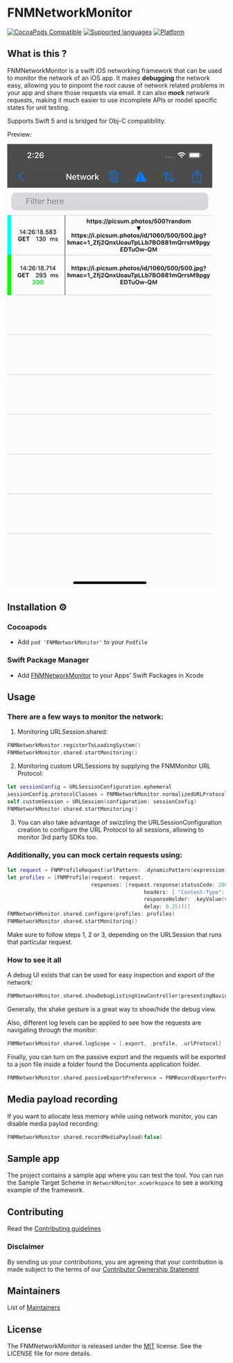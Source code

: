 
# FNMNetworkMonitor

[![CocoaPods Compatible](https://img.shields.io/badge/cocoapods-compatible-green.svg)]()
[![Supported languages](https://img.shields.io/badge/supported%20languages-swift|objc-green.svg)]()
[![Platform](https://img.shields.io/badge/platform-ios-green.svg)]()

## What is this ?

FNMNetworkMonitor is a swift iOS networking framework that can be used to monitor the network of an iOS app.
It makes **debugging** the network easy, allowing you to pinpoint the root cause of network related problems in your app and share those requests via email.
it can also **mock** network requests, making it much easier to use incomplete APIs or model specific states for unit testing.

Supports Swift 5 and is bridged for Obj-C compatibility.

Preview:

![](README.gif)

## Installation ⚙️

### Cocoapods

* Add `pod 'FNMNetworkMonitor'` to your `Podfile`

### Swift Package Manager

* Add [FNMNetworkMonitor](https://github.com/Farfetch/network-monitor-ios.git) to your Apps' Swift Packages in Xcode

## Usage

### There are a few ways to monitor the network:

1. Monitoring URLSession.shared:

```swift
FNMNetworkMonitor.registerToLoadingSystem()
FNMNetworkMonitor.shared.startMonitoring()
```

2. Monitoring custom URLSessions by supplying the FNMMonitor URL Protocol:

```swift
let sessionConfig = URLSessionConfiguration.ephemeral
sessionConfig.protocolClasses = FNMNetworkMonitor.normalizedURLProtocols()
self.customSession = URLSession(configuration: sessionConfig)
FNMNetworkMonitor.shared.startMonitoring()
```

3. You can also take advantage of swizzling the URLSessionConfiguration creation to configure the URL Protocol to all sessions, allowing to monitor 3rd party SDKs too.

### Additionally, you can mock certain requests using:

```swift
let request = FNMProfileRequest(urlPattern: .dynamicPattern(expression: "*farfetch.*robots"))
let profiles = [FNMProfile(request: request,
                           responses: [request.response(statusCode: 200,
                                            headers: [ "Content-Type": "application/json" ],
                                            responseHolder: .keyValue(value: [ "FieldA": 1 ])
                                            delay: 0.25)])]
FNMNetworkMonitor.shared.configure(profiles: profiles)
FNMNetworkMonitor.shared.startMonitoring()
```

Make sure to follow steps 1, 2 or 3, depending on the URLSession that runs that particular request.

### How to see it all

A debug UI exists that can be used for easy inspection and export of the network:

```swift
FNMNetworkMonitor.shared.showDebugListingViewController(presentingNavigationController: self.navigationController)
```

Generally, the shake gesture is a great way to show/hide the debug view.

Also, different log levels can be applied to see how the requests are navigating through the monitor:
```swift
FNMNetworkMonitor.shared.logScope = [.export, .profile, .urlProtocol]
```

Finally, you can turn on the passive export and the requests will be exported to a json file inside a folder found the Documents application folder.

```swift
FNMNetworkMonitor.shared.passiveExportPreference = FNMRecordExporterPreference.on(setting: .unlimited)
```

## Media payload recording

If you want to allocate less memory while using network monitor, you can disable media paylod recording:

```swift
FNMNetworkMonitor.shared.recordMediaPayload(false)
```

## Sample app

The project contains a sample app where you can test the tool. You can run the Sample Target Scheme in `NetworkMonitor.xcworkspace` to see a working example of the framework.

## Contributing

Read the [Contributing guidelines](CONTRIBUTING.md)

### Disclaimer

By sending us your contributions, you are agreeing that your contribution is made subject to the terms of our [Contributor Ownership Statement](https://github.com/Farfetch/.github/blob/master/COS.md)

## Maintainers

List of [Maintainers](MAINTAINERS.md)


## License

The FNMNetworkMonitor is released under the [MIT](LICENSE) license. See the LICENSE file for more details.

